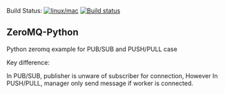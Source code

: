 Build Status: [![linux/mac](https://travis-ci.org/quiltdata/quilt-compiler.svg?branch=master)](https://travis-ci.org/quiltdata/quilt-compiler) [![Build status](https://ci.appveyor.com/api/projects/status/github/mhassan102/quilt-compiler?svg=true)](https://ci.appveyor.com/project/mhassan102/quilt-compiler)


## ZeroMQ-Python

Python zeromq example for PUB/SUB and PUSH/PULL case

Key difference:

In PUB/SUB, publisher is unware of subscriber for connection,
However In PUSH/PULL, manager only send message if worker is connected.
